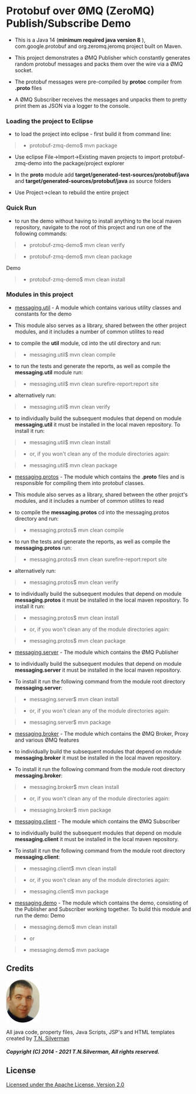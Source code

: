 # Protobuf over ØMQ (ZeroMQ) Publish/Subscribe Demo

*	This is a Java 14 (**minimum required java version 8** ), com.google.protobuf and org.zeromq.jeromq project built on Maven.


*	This project demonstrates a ØMQ Publisher which constantly generates random protobuf messages and packs them over the wire via a ØMQ socket.


*	The protobuf messages were pre-compiled by __protoc__ compiler from __.proto__ files


*	A ØMQ Subscriber receives the messages and unpacks them to pretty print them as JSON via a logger to the console.

### Loading the project to Eclipse ###

*	 to load the project into eclipse - first build it from command line:


> *	protobuf-zmq-demo$ mvn package


*	Use eclipse File->Import->Existing maven projects to import protobuf-zmq-demo into the package/project explorer


*	In the  __proto__  module add **target/generated-test-sources/protobuf/java**  and **target/generated-sources/protobuf/java**  as source folders


*	Use Project->clean to rebuild the entire project

### Quick Run ###

*	 to run the demo without having to install anything to the local maven repository, navigate to the root of this project and run one of the following commands:


> *	protobuf-zmq-demo$ mvn clean verify


> *	protobuf-zmq-demo$ mvn clean package

Demo
> *	protobuf-zmq-demo$ mvn clean install

### Modules in this project ###

*	[messaging.util](messaging.util) - A module which contains various utility classes and constants for the demo


*	This module also serves as a library, shared between the other project modules, and it includes a number of common utilites to read


*	to compile the __util__ module, cd into the util directory and run:


> *	messaging.util$ mvn clean compile

*	to run the tests and generate the reports, as well as compile the __messaging.util__ module run:

> *	messaging.util$ mvn clean surefire-report:report site

*	alternatively run:

> *	messaging.util$ mvn clean verify

*	to individually build the subsequent modules that depend on module __messaging.util__ it must be installed in the local maven repository. To install it run:

> *	messaging.util$ mvn clean install

> *	or, if you won't clean any of the module directories again:

> *	messaging.util$ mvn clean package


*	[messaging.protos](messaging.protos) - The module which contains the __.proto__ files and is responsible for compiling them into protobuf classes.


*	This module also serves as a library, shared between the other projct's modules, and it includes a number of common utilites to read


*	to compile the __messaging.protos__ cd into the messaging.protos directory and run:

> *	messaging.protos$ mvn clean compile


*	to run the tests and generate the reports, as well as compile the __messaging.protos__ run:


> *	messaging.protos$ mvn clean surefire-report:report site

*	alternatively run:

> *	messaging.protos$ mvn clean verify


*	to individually build the subsequent modules that depend on module __messaging.protos__ it must be installed in the local maven repository. To install it run:

> *	messaging.protos$ mvn clean install

> *	or, if you won't clean any of the module directories again:

> *	messaging.protos$ mvn clean package


*	[messaging.server](messaging.server) - The module which contains the ØMQ Publisher


*	to individually build the subsequent modules that depend on module __messaging.server__ it must be installed in the local maven repository.


*	To install it run the following command from the module root directory __messaging.server__:


> *	messaging.server$ mvn clean install

> *	or, if you won't clean any of the module directories again:

> *	messaging.server$ mvn package


*	[messaging.broker](messaging.broker) - The module which contains the ØMQ Broker, Proxy and various ØMQ features


*	to individually build the subsequent modules that depend on module __messaging.broker__ it must be installed in the local maven repository.


*	To install it run the following command from the module root directory __messaging.broker__:


> *	messaging.broker$ mvn clean install

> *	or, if you won't clean any of the module directories again:

> *	messaging.broker$ mvn package


* [messaging.client](messaging.client) - The module which contains the ØMQ Subscriber


*	to individually build the subsequent modules that depend on module __messaging.client__ it must be installed in the local maven repository.


*	To install it run the following command from the module root directory __messaging.client__:


> *	messaging.client$ mvn clean install

> *	or, if you won't clean any of the module directories again:

> *	messaging.client$ mvn package

* [messaging.demo](messaging.demo) - The module which contains the demo, consisting of the Publisher and Subscriber working together. To build this module and run the demo:
Demo

> *	messaging.demo$ mvn clean install

> *	or

> *	messaging.demo$ mvn package


## Credits

![T.N.Silverman](../.images/me.jpg?raw=true "T.N.Silverman")

All java code, property files, Java Scripts, JSP's and HTML templates created by [T.N. Silverman](https://github.com/tnsilver "About T.N.Silverman")

##### Copyright (C) 2014 - 2021 T.N.Silverman, All rights reserved.



## License


[Licensed under the Apache License, Version 2.0](LICENSE "Apache License")

